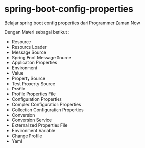 # spring-boot-config-properties 

Belajar spring boot config properties dari Programmer Zaman Now

Dengan Materi sebagai berikut :

- Resource
- Resource Loader
- Message Source
- Spring Boot Message Source
- Application Properties
- Environment
- Value
- Property Source
- Test Property Source
- Profile
- Profile Properties File
- Configuration Properties
- Complex Configuration Properties
- Collection Configuration Properties
- Conversion
- Conversion Service
- Externalized Properties File
- Environment Variable
- Change Profile
- Yaml

